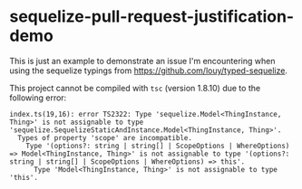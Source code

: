 # sequelize-pull-request-justification-demo

This is just an example to demonstrate an issue I'm encountering when using the sequelize typings from https://github.com/louy/typed-sequelize.

This project cannot be compiled with `tsc` (version 1.8.10) due to the following error:

```
index.ts(19,16): error TS2322: Type 'sequelize.Model<ThingInstance, Thing>' is not assignable to type 'sequelize.SequelizeStaticAndInstance.Model<ThingInstance, Thing>'.
  Types of property 'scope' are incompatible.
    Type '(options?: string | string[] | ScopeOptions | WhereOptions) => Model<ThingInstance, Thing>' is not assignable to type '(options?: string | string[] | ScopeOptions | WhereOptions) => this'.
      Type 'Model<ThingInstance, Thing>' is not assignable to type 'this'.

```
